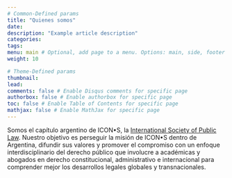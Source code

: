 ```yaml
---
# Common-Defined params
title: "Quienes somos"
date: 
description: "Example article description"
categories:
tags:
menu: main # Optional, add page to a menu. Options: main, side, footer
weight: 10

# Theme-Defined params
thumbnail: 
lead: 
comments: false # Enable Disqus comments for specific page
authorbox: false # Enable authorbox for specific page
toc: false # Enable Table of Contents for specific page
mathjax: false # Enable MathJax for specific page
---
```


Somos el capítulo argentino de ICON•S, la [International Society of Public Law](https://www.icon-society.org/). Nuestro objetivo es perseguir la misión de ICON•S dentro de Argentina, difundir sus valores y promover el compromiso con un enfoque interdisciplinario del derecho público que involucre a académicas y abogados en derecho constitucional, administrativo e internacional para comprender mejor los desarrollos legales globales y transnacionales.




